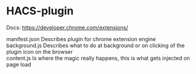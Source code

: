# HACS-plugin

Docs: https://developer.chrome.com/extensions/

manifest.json Describes plugin for chrome extension engine  
background.js Describes what to do at background or on clicking of the plugin icon on the browser  
content.js Is where the magic really happens, this is what gets injected on page load  
